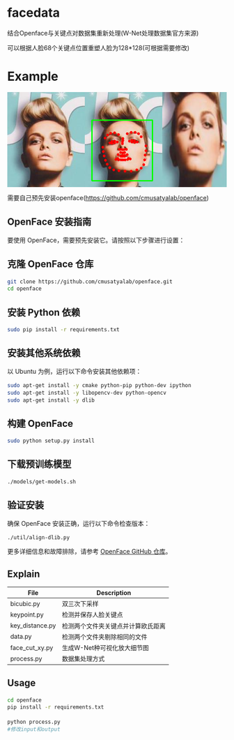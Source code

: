 # facedata
结合Openface与关键点对数据集重新处理(W-Net处理数据集官方来源)

可以根据人脸68个关键点位置重塑人脸为128*128(可根据需要修改)

# Example
<div style="display: flex; justify-content: center;">
    <img src="./img/image.png" width="200"/>
    <img src="./img/image_with_bb.png" width="200"/>
    <img src="./img/image_cropped.png" width="200"/>
</div>

需要自己预先安装openface(https://github.com/cmusatyalab/openface)
## OpenFace 安装指南

要使用 OpenFace，需要预先安装它。请按照以下步骤进行设置：

## 克隆 OpenFace 仓库

```sh
git clone https://github.com/cmusatyalab/openface.git
cd openface
```

## 安装 Python 依赖

```sh
sudo pip install -r requirements.txt
```

## 安装其他系统依赖

以 Ubuntu 为例，运行以下命令安装其他依赖项：

```sh
sudo apt-get install -y cmake python-pip python-dev ipython
sudo apt-get install -y libopencv-dev python-opencv
sudo apt-get install -y dlib
```

## 构建 OpenFace

```sh
sudo python setup.py install
```

## 下载预训练模型

```sh
./models/get-models.sh
```

## 验证安装

确保 OpenFace 安装正确，运行以下命令检查版本：

```sh
./util/align-dlib.py
```

更多详细信息和故障排除，请参考 [OpenFace GitHub 仓库](https://github.com/cmusatyalab/openface)。




## Explain
| File            | Description                       |
|-----------------|-----------------------------------|
| bicubic.py      | 双三次下采样                      |
| keypoint.py     | 检测并保存人脸关键点              |
| key_distance.py | 检测两个文件夹关键点并计算欧氏距离 |
| data.py         | 检测两个文件夹剔除相同的文件        |
| face_cut_xy.py  | 生成W-Net种可视化放大细节图       |
| process.py      | 数据集处理方式                   |





## Usage

```bash
cd openface
pip install -r requirements.txt

python process.py
#修改input和output
```

